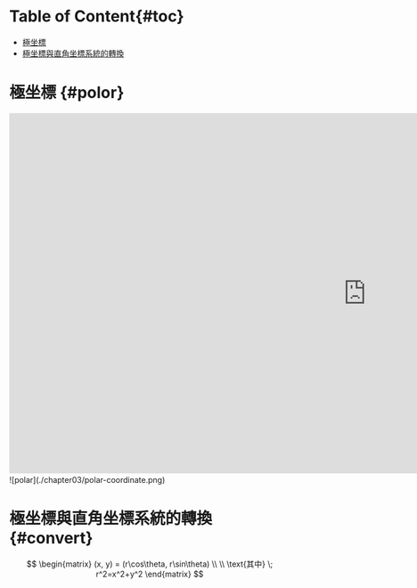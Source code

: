 # Table of Content{#toc}

<!-- MarkdownTOC depth=2 -->

- [極坐標](#polor)
- [極坐標與直角坐標系統的轉換](#convert)

<!-- /MarkdownTOC -->

# 極坐標 {#polor}

<div class="iframe-container">
  <iframe
  scrolling="no"
  allowfullscreen
  title="Incenter"
  src="https://www.geogebra.org/material/iframe/id/xu6x3hMA/width/1280/height/647/border/888888/smb/false/stb/false/stbh/false/ai/false/asb/false/sri/false/rc/false/ld/false/sdz/false/ctl/false"
  width="1280"
  height="647"
  style="border:0px;"> </iframe>
</div>

<div class="hidden-onscreen">
![polar](./chapter03/polar-coordinate.png)
</div>

# 極坐標與直角坐標系統的轉換{#convert}
$$
\begin{matrix}
(x, y) = (r\cos\theta, r\sin\theta) \\
\\
\text{其中} \; r^2=x^2+y^2
\end{matrix}
$$